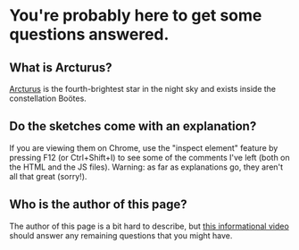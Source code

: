 # You're probably here to get some questions answered.


## What is Arcturus?
[Arcturus](https://en.wikipedia.org/wiki/Arcturus) is the fourth-brightest star in the night sky and exists inside the constellation Boötes.

## Do the sketches come with an explanation?
If you are viewing them on Chrome, use the "inspect element" feature by pressing F12 (or Ctrl+Shift+I) to see some of the comments I've left (both on the HTML and the JS files).
Warning: as far as explanations go, they aren't all that great (sorry!). 

## Who is the author of this page?
The author of this page is a bit hard to describe, but [this informational video](https://www.youtube.com/watch?v=ID_L0aGI9bg) should answer any remaining questions that you might have.





